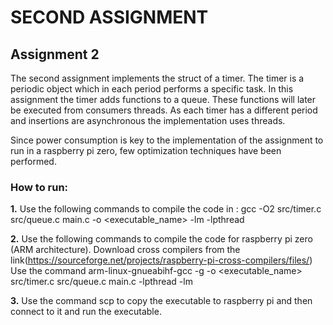 # SECOND ASSIGNMENT 
## Assignment 2

The second assignment implements the struct of a timer. The timer is a periodic object which in each period performs a specific task. In this assignment the timer adds functions to a queue. These functions will later be executed from consumers threads. 
As each timer has a different period and insertions are asynchronous the implementation uses threads. 

Since power consumption is key to the implementation of the assignment to run in a raspberry pi zero, few optimization techniques have been performed.

### How to run:

**1.** Use the following commands to compile the code in <name of your CPU or write just PC> : gcc -O2 src/timer.c src/queue.c main.c -o <executable_name> -lm -lpthread

**2.** Use the following commands to compile the code for raspberry pi zero (ARM architecture). Download cross compilers from the link(https://sourceforge.net/projects/raspberry-pi-cross-compilers/files/)  Use the command arm-linux-gnueabihf-gcc -g -o <executable_name> src/timer.c src/queue.c main.c -lpthread -lm

**3.** Use the command scp to copy the executable to raspberry pi and then connect to it and run the executable.
